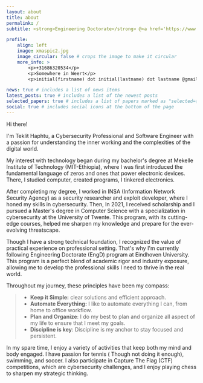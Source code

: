 ```yaml
---
layout: about
title: about
permalink: /
subtitle: <strong>Engineering Doctorate</strong> @<a href='https://www.tue.nl/studeren/graduate-school/engd-software-technology/people/trainees-2023'>TU/e</a> • Previously:<strong>M.Sc. Cybersecurity @<a href='https://www.utwente.nl/en/education/master/programmes/computer-science/specialisation/cyber-security/#other-specialisations'>UT</a>.</strong> • Plan|Organize⇄Simplify⇄Automate.

profile:
    align: left
    image: xmaspic2.jpg
    image_circular: false # crops the image to make it circular
    more_info: >
        <p>+31686320534</p>
        <p>Somewhere in Weert</p>
        <p>initial(firstname) dot initial(lastname) dot lastname @gmail.com</p>

news: true # includes a list of news items
latest_posts: true # includes a list of the newest posts
selected_papers: true # includes a list of papers marked as "selected={true}"
social: true # includes social icons at the bottom of the page
---
```


Hi there! 

I'm Teklit Haphtu, a Cybersecurity Professional and Software Engineer with a passion for understanding the inner working and the complexities of the digital world.

My interest with technology began during my bachelor's degree at Mekelle Institute of Technology (MIT-Ethiopia), where I was first introduced the fundamental language of zeros and ones that power electronic devices. There, I studied computer, created programs, I tinkered electronics. 

<!-- Back then, fueled by a childhood dream of riches (through ethical hacking, of course!), I delved into the realm of cybersecurity in my first job as a security researcher and exploit developer. -->

After completing my degree, I worked in INSA (Information Network Security Agency) as a security researcher and exploit developer, where I honed my skills in cybersecurity. Then, In 2021, I received scholarship and I pursued a Master's degree in Computer Science with a specialization in cybersecurity at the University of Twente. This program, with its cutting-edge courses, helped me sharpen my knowledge and prepare for the ever-evolving threatscape.

Though I have a strong technical foundation, I recognized the value of practical experience on professional setting. That's why I'm currently following Engineering Doctorate (EngD) program at Eindhoven University. This program is a perfect blend of academic rigor and industry exposure, allowing me to develop the professional skills I need to thrive in the real world.

Throughout my journey, these principles have been my compass:

> -   **Keep it Simple:** clear solutions and efficient approach.
> -   **Automate Everything:** I like to automate everything I can, from home to office workflow.
> -   **Plan and Organize**: I do my best to plan and organize all aspect of my life to ensure that I meet my goals.
> -   **Discipline is key**: Discipline is my anchor to stay focused and persistent.

<!-- When I'm not working, you can find me exploring the world of cybersecurity, reading the latest tech news, or enjoying a good book. I'm also a fitness enthusiast and a coffee lover, so you might find me at the gym or at a local coffee shop.  -->

In my spare time, I enjoy a variety of activities that keep both my mind and body engaged. I have passion for tennis ( Though not doing it enough), swimming, and soccer. I also participate in Capture The Flag (CTF) competitions, which are cybersecurity challenges, and I enjoy playing chess to sharpen my strategic thinking.

<!-- !["alternative text"](https://www.proguardsafety.my/cdn/shop/products/HG1-PHSL-SlideLock-3D_e4679c6d-0963-4aa3-bb3f-77dbdbe60b05_1024x1024@2x.png?v=1605146892 "style=width:40px;height:30px; class=custom-image-size") -->
